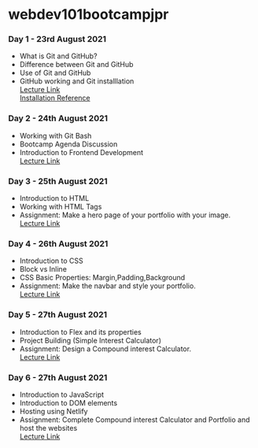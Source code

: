 # webdev101bootcampjpr

### Day 1 - 23rd August 2021

  * What is Git and GitHub?
  * Difference between Git and GitHub
  * Use of Git and GitHub
  * GitHub working and Git installlation  
[Lecture Link](https://cutt.ly/gitinstallationday1)  
[Installation Reference](https://github.com/thesauravkarmakar/GitHub101)

### Day 2 - 24th August 2021

  * Working with Git Bash
  * Bootcamp Agenda Discussion
  * Introduction to Frontend Development  
[Lecture Link](https://cutt.ly/webdev101day2rec)  

### Day 3 - 25th August 2021

  * Introduction to HTML
  * Working with HTML Tags  
  * Assignment: Make a hero page of your portfolio with your image.  
[Lecture Link](https://cutt.ly/webdev101day3rec)  

### Day 4 - 26th August 2021

  * Introduction to CSS
  * Block vs Inline
  * CSS Basic Properties: Margin,Padding,Background  
  * Assignment: Make the navbar and style your portfolio.  
[Lecture Link](https://cutt.ly/webdev101day4rec)  

### Day 5 - 27th August 2021

  * Introduction to Flex and its properties
  * Project Building (Simple Interest Calculator)
  * Assignment: Design a Compound interest Calculator.   
[Lecture Link](https://cutt.ly/webdev101day5rec)  

### Day 6 - 27th August 2021

  * Introduction to JavaScript
  * Introduction to DOM elements
  * Hosting using Netlify
  * Assignment: Complete Compound interest Calculator and Portfolio and host the websites   
[Lecture Link](https://cutt.ly/webdev101day6rec) 


